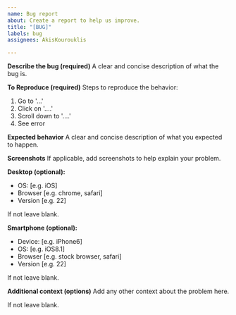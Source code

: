 ```yaml
---
name: Bug report
about: Create a report to help us improve.
title: "[BUG]"
labels: bug
assignees: AkisKourouklis

---
```


**Describe the bug (required)**
A clear and concise description of what the bug is.

**To Reproduce (required)**
Steps to reproduce the behavior:
1. Go to '...'
2. Click on '....'
3. Scroll down to '....'
4. See error

**Expected behavior**
A clear and concise description of what you expected to happen.

**Screenshots**
If applicable, add screenshots to help explain your problem.

**Desktop (optional):**
 - OS: [e.g. iOS]
 - Browser [e.g. chrome, safari]
 - Version [e.g. 22]

If not leave blank.

**Smartphone (optional):**
 - Device: [e.g. iPhone6]
 - OS: [e.g. iOS8.1]
 - Browser [e.g. stock browser, safari]
 - Version [e.g. 22]

If not leave blank.

**Additional context (options)**
Add any other context about the problem here.

If not leave blank.
